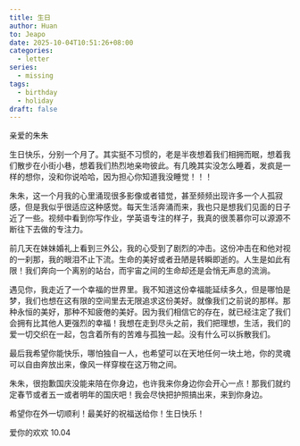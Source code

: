 ```yaml
---
title: 生日
author: Huan
to: Jeapo
date: 2025-10-04T10:51:26+08:00
categories:
  - letter
series:
  - missing
tags:
  - birthday
  - holiday
draft: false
---
```


亲爱的朱朱

生日快乐，分别一个月了。其实挺不习惯的，老是半夜想着我们相拥而眠，想着我们散步在小街小巷，想着我们热烈地亲吻彼此。有几晚其实没怎么睡着，发疯是一样的想你，没和你说哈哈，因为担心你知道我没睡觉！！！

朱朱，这一个月我的心里涌现很多影像或者错觉，甚至频频出现许多一个人孤寂感，但是我似乎很适应这种感觉。每天生活奔涌而来，我也只是想我们见面的日子近了一些。视频中看到你写作业，学英语专注的样子，我真的很羡慕你可以源源不断往下去做的专注力。

前几天在妹妹婚礼上看到三外公，我的心受到了剧烈的冲击。这份冲击在和他对视的一刹那，我的眼泪不止下流。生命的美好或者丑陋是转瞬即逝的。人生是如此有限！我们奔向一个离别的站台，而宇宙之间的生命却还是会悄无声息的流淌。

遇见你，我走近了一个幸福的世界里。我不知道这份幸福能延续多久，但是哪怕是梦，我们也想在这有限的空间里去无限追求这份美好。就像我们之前说的那样。那种永恒的美好，那种不知疲倦的美好。因为我们相信它的存在，就已经注定了我们会拥有比其他人更强烈的幸福！我想在走到尽头之前，我们把理想，生活，我们的爱一切交织在一起，包含着所有的苦难与孤独一起。没有什么可以拆散我们。

最后我希望你能快乐，哪怕独自一人，也希望可以在天地任何一块土地，你的灵魂可以自由奔放出来，像风一样穿梭在这万物之间。

朱朱，很抱歉国庆没能来陪在你身边，也许我来你身边你会开心一点！那我们就约定春节或者五一或者明年的国庆吧！我会尽快把护照搞出来，来到你身边。

希望你在外一切顺利！最美好的祝福送给你！生日快乐！


爱你的欢欢
10.04